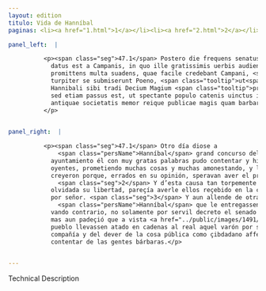 ```yaml
---
layout: edition
titulo: Vida de Hanníbal
paginas: <li><a href="1.html">1</a></li><li><a href="2.html">2</a></li><li><a href="3.html">3</a></li><li><a href="4.html">4</a></li><li><a href="5.html">5</a></li><li><a href="6.html">6</a></li><li><a href="7.html">7</a></li><li><a href="8.html">8</a></li><li><a href="9.html">9</a></li><li><a href="10.html">10</a></li><li><a href="11.html">11</a></li><li><a href="12.html">12</a></li><li><a href="13.html">13</a></li><li><a href="14.html">14</a></li><li><a href="15.html">15</a></li><li><a href="16.html">16</a></li><li><a href="17.html">17</a></li><li><a href="18.html">18</a></li><li><a href="19.html">19</a></li><li><a href="20.html">20</a></li><li><a href="21.html">21</a></li><li><a href="22.html">22</a></li><li><a href="23.html">23</a></li><li><a href="24.html">24</a></li><li><a href="25.html">25</a></li><li><a href="26.html">26</a></li><li><a href="27.html">27</a></li><li><a href="28.html">28</a></li><li><a href="29.html">29</a></li><li><a href="30.html">30</a></li><li><a href="31.html">31</a></li><li><a href="32.html">32</a></li><li><a href="33.html">33</a></li><li><a href="34.html">34</a></li><li><a href="35.html">35</a></li><li><a href="36.html">36</a></li><li><a href="37.html">37</a></li><li><a href="38.html">38</a></li><li><a href="39.html">39</a></li><li><a href="40.html">40</a></li><li><a href="41.html">41</a></li><li><a href="42.html">42</a></li><li><a href="43.html">43</a></li><li><a href="44.html">44</a></li><li><a href="45.html">45</a></li><li><a href="46.html">46</a></li><li><a href="47.html">47</a></li><li><a href="48.html">48</a></li><li><a href="49.html">49</a></li><li><a href="50.html">50</a></li><li><a href="51.html">51</a></li><li><a href="52.html">52</a></li><li><a href="53.html">53</a></li><li><a href="54.html">54</a></li><li><a href="55.html">55</a></li><li><a href="56.html">56</a></li><li><a href="57.html">57</a></li><li><a href="58.html">58</a></li><li><a href="59.html">59</a></li><li><a href="60.html">60</a></li><li><a href="61.html">61</a></li><li><a href="62.html">62</a></li><li><a href="63.html">63</a></li><li><a href="64.html">64</a></li><li><a href="65.html">65</a></li><li><a href="66.html">66</a></li><li><a href="67.html">67</a></li><li><a href="68.html">68</a></li><li><a href="69.html">69</a></li><li><a href="70.html">70</a></li><li><a href="71.html">71</a></li><li><a href="72.html">72</a></li><li><a href="73.html">73</a></li><li><a href="74.html">74</a></li><li><a href="75.html">75</a></li><li><a href="76.html">76</a></li><li><a href="77.html">77</a></li><li><a href="78.html">78</a></li><li><a href="79.html">79</a></li><li><a href="80.html">80</a></li><li><a href="81.html">81</a></li><li><a href="82.html">82</a></li><li><a href="83.html">83</a></li><li><a href="84.html">84</a></li><li><a href="85.html">85</a></li><li><a href="86.html">86</a></li><li><a href="87.html">87</a></li><li><a href="88.html">88</a></li><li><a href="89.html">89</a></li><li><a href="90.html">90</a></li><li><a href="91.html">91</a></li><li><a href="92.html">92</a></li><li><a href="93.html">93</a></li><li><a href="94.html">94</a></li><li><a href="95.html">95</a></li><li><a href="96.html">96</a></li>

panel_left:  |

          <p><span class="seg">47.1</span> Postero die frequens senatus Hannibali
            datus est a Campanis, in quo ille gratissimis uerbis audientium impleuit aures, multa
            promittens multa suadens, quae facile credebant Campani, <span class="tooltip">proptereaque<span class="tooltiptext">Preterea quȩ <span class="siglas">U</span> </span></span> sibi opinionis errore de Italiae principatu sperabant. <span class="seg">2</span> Quare ita
            turpiter se submiserunt Poeno, <span class="tooltip">ut<span class="tooltiptext">et <span class="siglas">F</span> </span></span> quasi libertatis obliti, non socium in <span class="tooltip">urbem<span class="tooltiptext">urbe <span class="siglas">U</span> </span></span>, sed dominum accepisse uiderentur. <span class="seg">3</span> Quin etiam praeter alia petenti
            Hannibali sibi tradi Decium Magium <span class="tooltip">principem<span class="tooltiptext"><span class="om"><i>om. </i></span> <span class="siglas">U</span> </span></span> factionis aduersae non modo seruili decreto est senatus assensus, <span class="seg">4</span>
            sed etiam passus est, ut spectante populo catenis uinctus in castra duceretur uir
            antiquae societatis memor reique publicae magis quam barbaris gentibus affectus ciuis.
          </p>
        

panel_right:  |

          <p><span class="seg">47.1</span> Otro día diose a
              <span class="persName">Hanníbal</span> grand concurso del senado capuano, y en aquel
            ayuntamiento él con muy gratas palabras pudo contentar y hinchir las orejas de los
            oyentes, prometiendo muchas cosas y muchas amonestando, y los capuanos prestamente las
            creyeron porque, errados en su opinión, speravan aver el principado de Ytalia.
              <span class="seg">2</span> Y d’esta causa tan torpemente se sometieron al carthaginés que, quasi
            olvidada su libertad, pareçía averle ellos reçebido en la çibdad no por compañero, sino
            por señor. <span class="seg">3</span> Y aun allende de otras cosas, demandando
              <span class="persName">Hanníbal</span> que le entregassen a Decio Magio, principal del otro
            vando contrario, no solamente por servil decreto el senado lo consentió, <span class="seg">4</span>
            mas aun padeçió que a vista <a href="../public/images/1491/174r.png" target="new"><img class="facs" src="../public/images/1491/1491.jpg"/></a>[174r,a] del
            pueblo llevassen atado en cadenas al real aquel varón por se acordar más de la antigua
            compañía y del dever de la cosa pública como çibdadano affecçionado al bien que de se
            contentar de las gentes bárbaras.</p>
        

---
```


Technical Description 